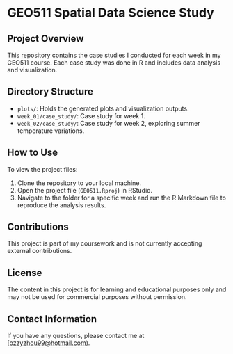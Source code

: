 # GEO511 Spatial Data Science Study

## Project Overview
This repository contains the case studies I conducted for each week in my GEO511 course. Each case study was done in R and includes data analysis and visualization.

## Directory Structure
- `plots/`: Holds the generated plots and visualization outputs.
- `week_01/case_study/`: Case study for week 1.
- `week_02/case_study/`: Case study for week 2, exploring summer temperature variations.

## How to Use
To view the project files:
1. Clone the repository to your local machine.
2. Open the project file (`GEO511.Rproj`) in RStudio.
3. Navigate to the folder for a specific week and run the R Markdown file to reproduce the analysis results.

## Contributions
This project is part of my coursework and is not currently accepting external contributions.

## License
The content in this project is for learning and educational purposes only and may not be used for commercial purposes without permission.

## Contact Information
If you have any questions, please contact me at [ozzyzhou99@hotmail.com).


